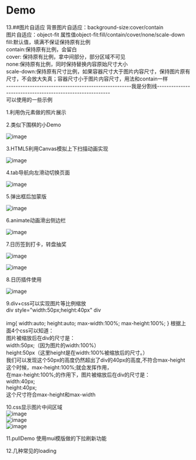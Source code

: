# Demo
13.##图片自适应
背景图片自适应：background-size:cover/contain   </br>
图片自适应：object-fit 属性值object-fit:fill/contain/cover/none/scale-down   </br>
fill:默认值，填满不保证保持原有比例   </br>
contain:保持原有比例，会留白  </br>
cover: 保持原有比例，拿中间部分，部分区域不可见   </br>
none:保持原有比例，同时保持替换内容原始尺寸大小   </br>
scale-down:保持原有尺寸比例，如果容器尺寸大于图片内容尺寸，保持图片原有尺寸，不会放大失真；容器尺寸小于图片内容尺寸，用法和contain一样  </br>
-----------------------------------------------------我是分割线---------------------------------------------------------- </br>
可以使用的一些示例

1.利用伪元素做的照片展示     </br>

2.类似下围棋的小Demo     </br>

![image](https://github.com/bellee/Demo/blob/master/readme_add_pic/playchess.png)   </br>

3.HTML5利用Canvas模拟上下扫描动画实现     </br>

![image](https://github.com/bellee/Demo/blob/master/readme_add_pic/san.png)   </br>

4.tab导航向左滑动切换页面     </br>

![image](https://github.com/bellee/Demo/blob/master/readme_add_pic/mui-tab.png)   </br>

5.弹出框后加蒙版    </br>

![image](https://github.com/bellee/Demo/blob/master/readme_add_pic/tanchumengban.png)   </br>

6.animate动画滑出侧边栏     </br>

![image](https://github.com/bellee/Demo/blob/master/readme_add_pic/animate-siderbar.png)   </br>

7.日历签到打卡，转盘抽奖    </br>

![image](https://github.com/bellee/Demo/blob/master/readme_add_pic/Attendance-Calendar1.png)   </br>

![image](https://github.com/bellee/Demo/blob/master/readme_add_pic/Attendance-Calendar2.png)   </br>

8.日历插件使用            </br>    

![image](https://github.com/bellee/Demo/blob/master/readme_add_pic/bootstrap-datetimepicker1.png)   </br>

9.div+css可以实现图片等比例缩放      </br>
div style="width:50px;height:40px"  div  </br>  
img{
 width:auto;
 height:auto;
 max-width:100%;
 max-height:100%;
}
根据上面4个css可以知道：    </br>
图片被缩放后在div的尺寸是：    </br>
width:50px;（因为图片的width:100%）    </br>
height:50px（这里height是在width:100%被缩放后的尺寸。）    </br>
我们可以发现这个50px的高度仍然超出了div的40px的高度,不符合max-height    </br>
这个时候，max-height:100%;就会发挥作用，    </br>
在max-height:100%;的作用下，图片被缩放后在div的尺寸是：    </br>
width:40px;    </br>
height:40px;    </br>
这个尺寸符合max-height和max-width    </br>

10.css显示图片中间区域</br>
![image](https://github.com/bellee/Demo/blob/master/readme_add_pic/picturemode2.png)   </br>
![image](https://github.com/bellee/Demo/blob/master/readme_add_pic/picturemode1.png)   </br>
![image](https://github.com/bellee/Demo/blob/master/readme_add_pic/picturemode3.png)   </br>


11.pullDemo
使用mui模版做的下拉刷新功能

12.几种常见的loading


